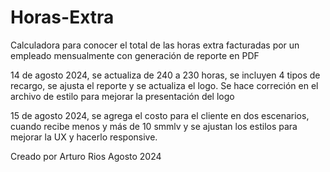 # Horas-Extra

Calculadora para conocer el total de las horas extra facturadas por un empleado mensualmente con generación de reporte en PDF

14 de agosto 2024, se actualiza de 240 a 230 horas, se incluyen 4 tipos de recargo, se ajusta el reporte y se actualiza el logo. Se hace correción en el archivo de estilo para mejorar la presentación del logo

15 de agosto 2024, se agrega el costo para el cliente en dos escenarios, cuando recibe menos y más de 10 smmlv y se ajustan los  estilos para mejorar la UX y hacerlo responsive.

Creado por Arturo Rios Agosto 2024
